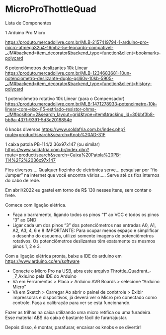 # MicroProThottleQuad

Lista de Componentes

1 Arduino Pro Micro

https://produto.mercadolivre.com.br/MLB-2157419794-1-arduino-pro-micro-atmega32u4-16mhz-5v-leonardo-compativel-_JM#backend=item_decorator&backend_type=function&client=bookmarks-polycard


6 potenciômetros deslizantes 10k Linear
https://produto.mercadolivre.com.br/MLB-1234683681-10un-potenciometro-deslizante-duplo-gsl60v-10kb-5905-_JM#backend=item_decorator&backend_type=function&client=history-polycard

1 potenciômetro rotativo 10k Linear (para o Compensador)
https://produto.mercadolivre.com.br/MLB-1471278933-potencimetro-10k-linear-com-eixo-l15-estriado-resistor-ohms-_JM#position=2&search_layout=grid&type=item&tracking_id=30bbf3b8-bb9a-437f-9391-5d3c2018854e

6 knobs diversos
https://www.soldafria.com.br/index.php?route=product/search&search=Knob%20AD-31F

1 caixa patola PB-114/2 36x97x147 (ou similar)
https://www.soldafria.com.br/index.php?route=product/search&search=Caixa%20Patola%20PB-114%2F2%2036x97x147

Fios diversos…. Qualquer fiozinho de eletrònica serve… pesquisar por “fio Jumper” na internet que você encontra vários….. Serve até os fios internos do cabo de rede.

Em abril/2022 eu gastei em torno de R$ 130 nesses itens, sem contar o frete.

Comece com ligação elétrica.
- Faça o barramento, ligando todos os pinos “1” ao VCC e todos os pinos “3” ao GND
- Ligar cada um dos pinos “3” dos potenciômetros nas entradas A0, A1, A2, A3, 4, 6 e 8
    IMPORTANTE: Para ocupar menos espaço e simplificar o desenho do esquema, utilizei somente imagens de potenciômetros rotativos. 
     Os potenciômetros deslizantes têm exatamente os mesmos pinos 1, 2 e 3.
     
Com a ligação elétrica pronta, baixe a IDE do arduino em https://www.arduino.cc/en/software
- Conecte o Micro Pro na USB, abra este arquivo Throttle_Quadrant_-_7_Axis.ino  pela IDE do Arduino
- Vá em Ferramentas > Placa > Arduino AVR Boards > selecione “Arduino Micro”
- Vá em Sketch > Carregar
Ao abrir o painel de conbtrole > Exibir impressoras e dispositívos, já deverá ver o Micro pró conectado como controle.
Faça a calibração para ver se está funcionando.


Fazer as trilhas na caixa utilizando uma micro retífica ou uma furadeira. Esse material ABS da caixa é bastante fácil de furar/ajustar.

Depois disso, é montar, parafusar, encaixar os knobs e se divertir!
